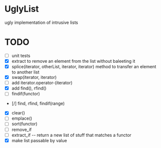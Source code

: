 UglyList
========

ugly implementation of intrusive lists

TODO
====

* [ ] unit tests
* [x] extract to remove an element from the list without baleeting it
* [x] splice(iterator, otherList, iterator, iterator) method to transfer an element to another list
* [x] swap(iterator, iterator)
* [ ] add iterator.operator-(iterator)
* [x] add find(), rfind()
* [ ] findif(functor)
* [/] find, rfind, findif(range)
* [x] clear()
* [ ] emplace()
* [ ] sort(functor)
* [ ] remove_if
* [ ] extract_if -- return a new list of stuff that matches a functor
* [x] make list passable by value

